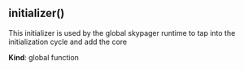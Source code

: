 <a name="initializer"></a>

## initializer()
This initializer is used by the global skypager runtime to tap into the
  initialization cycle and add the core

**Kind**: global function
